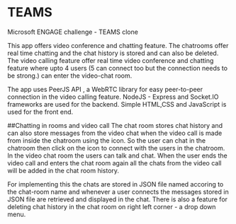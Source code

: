 # TEAMS
Microsoft ENGAGE challenge - TEAMS clone

This app offers video conference and chatting feature. The chatrooms offer real time chatting and the chat history is stored and can also be deleted. 
The video calling feature offer real time video conference and chatting feature where upto 4 users (5 can connect too but the connection needs to be strong.) can enter the video-chat room.

The app uses PeerJS API , a WebRTC library for easy peer-to-peer connection in the video calling feature.
NodeJS - Express and Socket.IO frameworks are used for the backend. Simple HTML,CSS and JavaScript is used for the front end.

##Chatting in rooms and video call
The chat room stores chat history and can also store messages from the video chat when the video call is made from inside the chatroom using the icon.
So the user can chat in the chatroom then click on the icon to connect with the users in the chatroom. In the video chat room the users can talk and chat. 
When the user ends the video call and enters the chat room again all the chats from the video call will be added in the chat room history.

For implementing this the chats are stored in JSON file named accoring to the chat-room name and whenever a user connects the messages stored in JSON file are retrieved and displayed in the chat.
There is also a feature for deleting chat history in the chat room on right left corner - a drop down menu.
